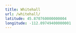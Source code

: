 ```yaml
---
title: Whitehall
url: /whitehall/
latitude: 45.870760000000004
longitude: -112.09749400000001
---
```

